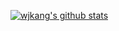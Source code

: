 [![wjkang's github stats](https://github-readme-stats.vercel.app/api?username=wjkang)](https://github.com/wjkang/github-readme-stats)

